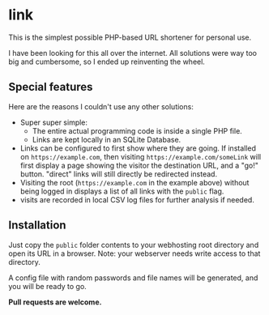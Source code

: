 # link

This is the simplest possible PHP-based URL shortener for personal use.

I have been looking for this all over the internet. All solutions were way too big and cumbersome, so I ended up reinventing the wheel.

## Special features

Here are the reasons I couldn't use any other solutions:
- Super super simple:
    - The entire actual programming code is inside a single PHP file.
    - Links are kept locally in an SQLite Database.
- Links can be configured to first show where they are going. If installed on `https://example.com`, then visiting `https://example.com/someLink` will first display a page showing the visitor the destination URL, and a "go!" button. "direct" links will still directly be redirected instead.
- Visiting the root (`https://example.com` in the example above) without being logged in displays a list of all links with the `public` flag.
- visits are recorded in local CSV log files for further analysis if needed.

## Installation

Just copy the `public` folder contents to your webhosting root directory and open its URL in a browser. Note: your webserver needs write access to that directory.

A config file with random passwords and file names will be generated, and you will be ready to go.

**Pull requests are welcome.**
